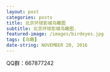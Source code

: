 ```yaml
---
layout: post
categories: posts
title: 北京环球影城鸟瞰图
subtitle: 北京环球影城鸟瞰图.
featured-image: /images/birdeyes.jpg
tags: [鸟瞰]
date-string: NOVEMBER 20, 2016
---
```


QQ群：667877242
